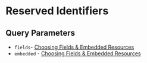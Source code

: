 # Reserved Identifiers

## Query Parameters
- `fields`- [Choosing Fields & Embedded Resources](https://adidas-group.gitbooks.io/api-guidelines/content/execution/choosing-fields-and-embedded-resoruces.html)
- `embedded` - [Choosing Fields & Embedded Resources](https://adidas-group.gitbooks.io/api-guidelines/content/execution/choosing-fields-and-embedded-resoruces.html)
